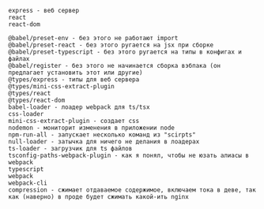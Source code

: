     express - веб сервер
    react
    react-dom

    @babel/preset-env - без этого не работают import
    @babel/preset-react - без этого ругается на jsx при сборке
    @babel/preset-typescript - без этого ругается на типы в конфигах и файлах
    @babel/register - без этого не начинается сборка вэбпака (он предлагает установить этот или другие)
    @types/express - типы для веб сервера
    @types/mini-css-extract-plugin
    @types/react
    @types/react-dom
    babel-loader - лоадер webpack для ts/tsx
    css-loader
    mini-css-extract-plugin - создает css
    nodemon - мониторит изменения в приложении node
    npm-run-all - запускает несколько команд из "scirpts"
    null-loader - затычка для ничего не делания в лоадерах
    ts-loader - загрузчик для ts файлов
    tsconfig-paths-webpack-plugin - как я понял, чтобы не юзать алиасы в webpack
    typescript
    webpack
    webpack-cli
    compression - сжимает отдаваемое содержимое, включаем тока в деве, так как (наверно) в проде будет сжимать какой-ить nginx
